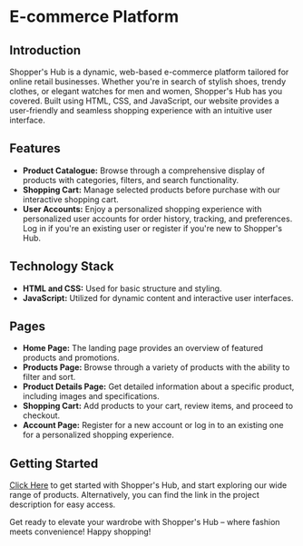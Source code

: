 # E-commerce Platform


## Introduction

Shopper's Hub is a dynamic, web-based e-commerce platform tailored for online retail businesses. Whether you're in search of stylish shoes, trendy clothes, or elegant watches for men and women, Shopper's Hub has you covered. Built using HTML, CSS, and JavaScript, our website provides a user-friendly and seamless shopping experience with an intuitive user interface.

## Features

- **Product Catalogue:** Browse through a comprehensive display of products with categories, filters, and search functionality.
- **Shopping Cart:** Manage selected products before purchase with our interactive shopping cart.
- **User Accounts:** Enjoy a personalized shopping experience with personalized user accounts for order history, tracking, and preferences. Log in if you're an existing user or register if you're new to Shopper's Hub.

## Technology Stack

- **HTML and CSS:** Used for basic structure and styling.
- **JavaScript:** Utilized for dynamic content and interactive user interfaces.

## Pages

- **Home Page:** The landing page provides an overview of featured products and promotions.
- **Products Page:** Browse through a variety of products with the ability to filter and sort.
- **Product Details Page:** Get detailed information about a specific product, including images and specifications.
- **Shopping Cart:** Add products to your cart, review items, and proceed to checkout.
- **Account Page:** Register for a new account or log in to an existing one for a personalized shopping experience.

## Getting Started

[Click Here](https://shoppers-hub03.netlify.app) to get started with Shopper's Hub, and start exploring our wide range of products. Alternatively, you can find the link in the project description for easy access.

Get ready to elevate your wardrobe with Shopper's Hub – where fashion meets convenience!
Happy shopping!
